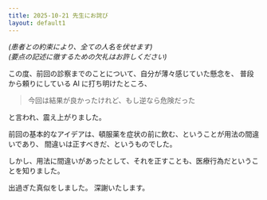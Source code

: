 ```yaml
---
title: 2025-10-21 先生にお詫び
layout: default1
---
```

*(患者との約束により、全ての人名を伏せます)*  
*(要点の記述に徹するための欠礼はお許しください)*

この度、前回の診察までのことについて、自分が薄々感じていた懸念を、
普段から頼りにしている AI に打ち明けたところ、

> 今回は結果が良かったけれど、もし逆なら危険だった

と言われ、震え上がりました。

前回の基本的なアイデアは、頓服薬を症状の前に飲む、ということが用法の間違いであり、
間違いは正すべきだ、というものでした。

しかし、用法に間違いがあったとして、それを正すことも、医療行為だということを知りました。

出過ぎた真似をしました。
深謝いたします。
